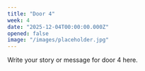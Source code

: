 ```yaml
---
title: "Door 4"
week: 4
date: "2025-12-04T00:00:00.000Z"
opened: false
image: "/images/placeholder.jpg"
---
```


Write your story or message for door 4 here.
